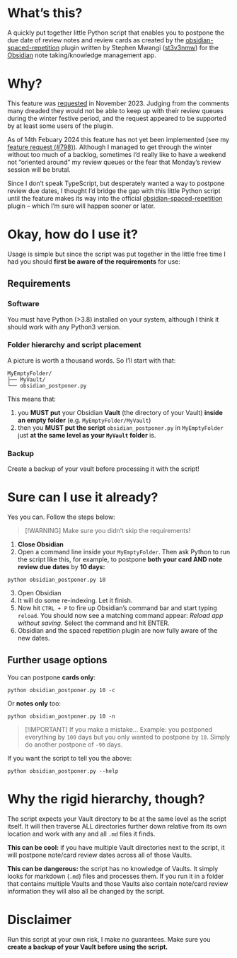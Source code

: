 # What’s this?
A quickly put together little Python script that enables you to postpone the due date of review notes and review cards as created by the [obsidian-spaced-repetition](https://www.stephenmwangi.com/obsidian-spaced-repetition/) plugin written by Stephen Mwangi ([st3v3nmw](https://github.com/st3v3nmw/obsidian-spaced-repetition)) for the [Obsidian](https://obsidian.md/) note taking/knowledge management app.

# Why?
This feature was [requested](https://github.com/st3v3nmw/obsidian-spaced-repetition/issues/798) in November 2023. Judging from the comments many dreaded they would not be able to keep up with their review queues during the winter festive period, and the request appeared to be supported by at least some users of the plugin. 

As of 14th Febuary 2024 this feature has not yet been implemented (see my [feature request (#798)](https://github.com/st3v3nmw/obsidian-spaced-repetition/issues/798)). Although I managed to get through the winter without too much of a backlog, sometimes I’d really like to have a weekend not “oriented around” my review queues or the fear that Monday’s review session will be brutal.

Since I don’t speak TypeScript, but desperately wanted a way to postpone review due dates, I thought I’d bridge the gap with this little Python script until the feature makes its way into the official [obsidian-spaced-repetition](https://www.stephenmwangi.com/obsidian-spaced-repetition/) plugin – which I’m sure will happen sooner or later.

# Okay, how do I use it?
Usage is simple but since the script was put together in the little free time I had you should **first be aware of the requirements** for use:
## Requirements
### Software
You must have Python (>3.8) installed on your system, although I think it should work with any Python3 version.
### Folder hierarchy and script placement
A picture is worth a thousand words. So I’ll start with that:
```
MyEmptyFolder/
├── MyVault/
└── obsidian_postponer.py
```
This means that:
1. you **MUST put** your Obsidian **Vault** (the directory of your Vault) **inside an empty folder** (e.g. `MyEmptyFolder/MyVault`)
2. then you **MUST put the script** `obsidian_postponer.py` in `MyEmptyFolder` just **at the same level as your `MyVault` folder** is.

### Backup
Create a backup of your vault before processing it with the script!
# Sure can I use it already?
Yes you can. Follow the steps below:

> [!WARNING] Make sure you didn’t skip the requirements!

1. **Close Obsidian**
2. Open a command line inside your `MyEmptyFolder`. Then ask Python to run the script like this, for example, to postpone **both your card AND note review due dates** by **10 days:**
```
python obsidian_postponer.py 10
```
3. Open Obsidian
4. It will do some re-indexing. Let it finish.
5. Now hit `CTRL + P` to fire up Obsidian’s command bar and start typing `reload`. You should now see a matching command appear: *Reload app without saving*. Select the command and hit ENTER.
6. Obsidian and the spaced repetition plugin are now fully aware of the new dates.

## Further usage options
You can postpone **cards only**:
```
python obsidian_postponer.py 10 -c
```
Or **notes only** too:
```
python obsidian_postponer.py 10 -n
```

> [!IMPORTANT] If you make a mistake…
> Example: you postponed everything by `100` days but you only wanted to postpone by `10`. Simply do another postpone of `-90` days. 

If you want the script to tell you the above:
```
python obsidian_postponer.py --help
```
# Why the rigid hierarchy, though?
The script expects your Vault directory to be at the same level as the script itself. It will then traverse ALL directories further down relative from its own location and work with any and all `.md` files it finds. 

**This can be cool:** if you have multiple Vault directories next to the script, it will postpone note/card review dates across all of those Vaults.

**This can be dangerous:** the script has no knowledge of Vaults. It simply looks for markdown (`.md`) files and processes them. If you run it in a folder that contains multiple Vaults and those Vaults also contain note/card review information they will also all be changed by the script.

# Disclaimer
Run this script at your own risk, I make no guarantees. Make sure you **create a backup of your Vault before using the script.**
